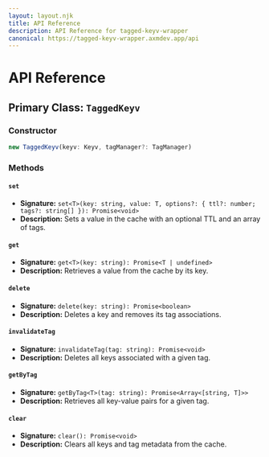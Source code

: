 ```yaml
---
layout: layout.njk
title: API Reference
description: API Reference for tagged-keyv-wrapper
canonical: https://tagged-keyv-wrapper.axmdev.app/api
---
```


# API Reference

## Primary Class: `TaggedKeyv`

### Constructor

```typescript
new TaggedKeyv(keyv: Keyv, tagManager?: TagManager)
```

### Methods

#### `set`

-   **Signature:** `set<T>(key: string, value: T, options?: { ttl?: number; tags?: string[] }): Promise<void>`
-   **Description:** Sets a value in the cache with an optional TTL and an array of tags.

#### `get`

-   **Signature:** `get<T>(key: string): Promise<T | undefined>`
-   **Description:** Retrieves a value from the cache by its key.

#### `delete`

-   **Signature:** `delete(key: string): Promise<boolean>`
-   **Description:** Deletes a key and removes its tag associations.

#### `invalidateTag`

-   **Signature:** `invalidateTag(tag: string): Promise<void>`
-   **Description:** Deletes all keys associated with a given tag.

#### `getByTag`

-   **Signature:** `getByTag<T>(tag: string): Promise<Array<[string, T]>>`
-   **Description:** Retrieves all key-value pairs for a given tag.

#### `clear`

-   **Signature:** `clear(): Promise<void>`
-   **Description:** Clears all keys and tag metadata from the cache.
